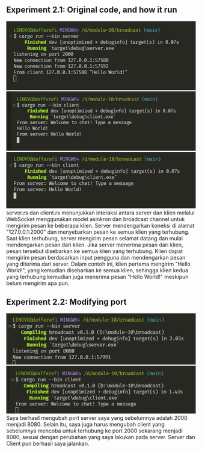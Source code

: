 ## Experiment 2.1: Original code, and how it run
![Server Terminal](img/server.png)
![Client 1 Terminal](img/client-1.png)
![Client 2 Terminal](img/client-2.png)
server.rs dan client.rs menunjukkan interaksi antara server dan klien melalui WebSocket menggunakan model asinkron dan broadcast channel untuk mengirim pesan ke beberapa klien. Server mendengarkan koneksi di alamat "127.0.0.1:2000" dan menyebarkan pesan ke semua klien yang terhubung. Saat klien terhubung, server mengirim pesan selamat datang dan mulai mendengarkan pesan dari klien. Jika server menerima pesan dari klien, pesan tersebut disebarkan ke semua klien yang terhubung. Klien dapat mengirim pesan berdasarkan input pengguna dan mendengarkan pesan yang diterima dari server. Dalam contoh ini, klien pertama mengirim "Hello World!", yang kemudian disebarkan ke semua klien, sehingga klien kedua yang terhubung kemudian juga menerima pesan "Hello World!" meskipun belum mengirim apa pun.

## Experiment 2.2: Modifying port
![Server Change Port](img/server-change-port.png)
![Client Change Port](img/client-change-port.png)
Saya berhasil mengubah port server saya yang sebelumnya adalah 2000 menjadi 8080. Selain itu, saya juga harus mengubah client yang sebelumnya mencoba untuk terhubung ke port 2000 sekarang menjadi 8080, sesuai dengan perubahan yang saya lakukan pada server. Server dan Client pun berhasil saya jalankan.